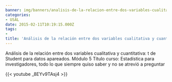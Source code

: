 ```yaml
---
banner: img/banners/analisis-de-la-relacion-entre-dos-variables-cualitativa-y-cuantitativa-t-de-student-ii-modulo-5.jpg
categories:
- USAL
date: 2015-02-11T10:19:15.000Z
tags:
- 
title: 'Análisis de la relación entre dos variables cualitativa y cuantitativa t de Student II Módulo 5'
---
```


Análisis de la relación entre dos variables cualitativa y cuantitativa: t de Student para datos apareados. Módulo 5
Título curso: Estadística para investigadores, todo lo que siempre quiso saber y no se atrevió a preguntar

{{< youtube _8EYv9TAsj4 >}}

